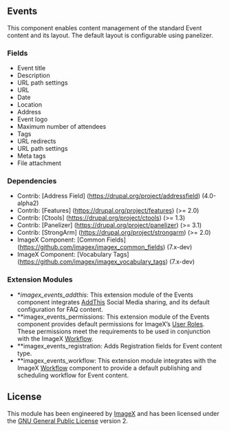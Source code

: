 ## Events

This component enables content management of the standard Event content and its layout. The default layout is configurable using panelizer.

### Fields

* Event title
* Description
* URL path settings
* URL
* Date
* Location
* Address
* Event logo
* Maximum number of attendees
* Tags
* URL redirects
* URL path settings
* Meta tags
* File attachment

### Dependencies

* Contrib: [Address Field] (https://drupal.org/project/addressfield) (4.0-alpha2)
* Contrib: [Features] (https://drupal.org/project/features) (>= 2.0)
* Contrib: [Ctools] (https://drupal.org/project/ctools) (>= 1.3) 
* Contrib: [Panelizer] (https://drupal.org/project/panelizer) (>= 3.1)
* Contrib: [StrongArm] (https://drupal.org/project/strongarm) (>= 2.0)
* ImageX Component: [Common Fields] (https://github.com/imagex/imagex_common_fields) (7.x-dev)
* ImageX Component: [Vocabulary Tags] (https://github.com/imagex/imagex_vocabulary_tags) (7.x-dev)

### Extension Modules

* **imagex_events_addthis*: This extension module of the Events component integrates [AddThis](http://github.com/imagex/imagex_addthis) Social Media sharing, and its default configuration for FAQ content. 
* **imagex_events_permissions: This extension module of the Events component provides default permissions for ImageX’s [User Roles](http://github.com/imagex/imagex_user_roles). These permissions meet the  requirements to be used in conjunction with the ImageX [Workflow](http://github.com/imagex/imagex_workflow).
* **imagex_events_registration: Adds Registration fields for Event content type.
* **imagex_events_workflow: This extension module integrates with the ImageX [Workflow](http://github.com/imagex/imagex_workflow) component to provide a default publishing and scheduling workflow for Event content.


## License

This module has been engineered by [ImageX](http://www.imagexmedia.com) and has been licensed under the [GNU General Public License](http://www.gnu.org/licenses/gpl-2.0.html) version 2.
